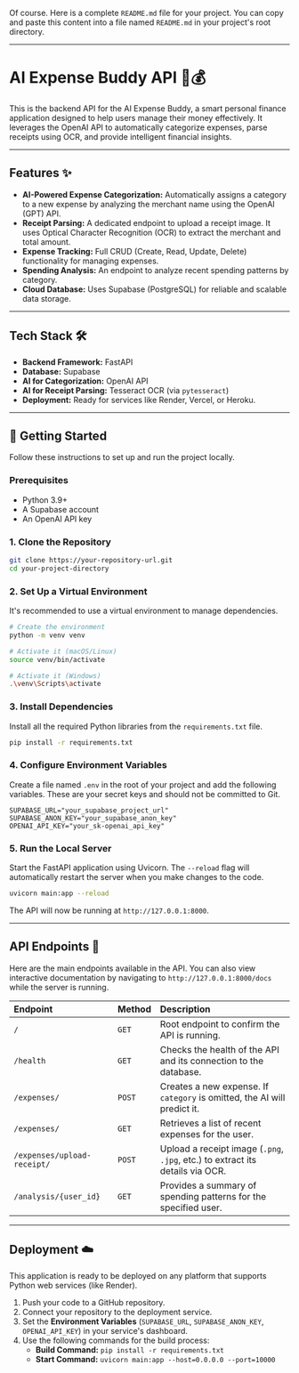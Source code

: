 Of course. Here is a complete `README.md` file for your project. You can copy and paste this content into a file named `README.md` in your project's root directory.

-----

# AI Expense Buddy API 🤖💰

This is the backend API for the AI Expense Buddy, a smart personal finance application designed to help users manage their money effectively. It leverages the OpenAI API to automatically categorize expenses, parse receipts using OCR, and provide intelligent financial insights.

-----

## Features ✨

  * **AI-Powered Expense Categorization:** Automatically assigns a category to a new expense by analyzing the merchant name using the OpenAI (GPT) API.
  * **Receipt Parsing:** A dedicated endpoint to upload a receipt image. It uses Optical Character Recognition (OCR) to extract the merchant and total amount.
  * **Expense Tracking:** Full CRUD (Create, Read, Update, Delete) functionality for managing expenses.
  * **Spending Analysis:** An endpoint to analyze recent spending patterns by category.
  * **Cloud Database:** Uses Supabase (PostgreSQL) for reliable and scalable data storage.

-----

## Tech Stack 🛠️

  * **Backend Framework:** FastAPI
  * **Database:** Supabase
  * **AI for Categorization:** OpenAI API
  * **AI for Receipt Parsing:** Tesseract OCR (via `pytesseract`)
  * **Deployment:** Ready for services like Render, Vercel, or Heroku.

-----

## 🚀 Getting Started

Follow these instructions to set up and run the project locally.

### Prerequisites

  * Python 3.9+
  * A Supabase account
  * An OpenAI API key

### 1\. Clone the Repository

```bash
git clone https://your-repository-url.git
cd your-project-directory
```

### 2\. Set Up a Virtual Environment

It's recommended to use a virtual environment to manage dependencies.

```bash
# Create the environment
python -m venv venv

# Activate it (macOS/Linux)
source venv/bin/activate

# Activate it (Windows)
.\venv\Scripts\activate
```

### 3\. Install Dependencies

Install all the required Python libraries from the `requirements.txt` file.

```bash
pip install -r requirements.txt
```

### 4\. Configure Environment Variables

Create a file named `.env` in the root of your project and add the following variables. These are your secret keys and should not be committed to Git.

```
SUPABASE_URL="your_supabase_project_url"
SUPABASE_ANON_KEY="your_supabase_anon_key"
OPENAI_API_KEY="your_sk-openai_api_key"
```

### 5\. Run the Local Server

Start the FastAPI application using Uvicorn. The `--reload` flag will automatically restart the server when you make changes to the code.

```bash
uvicorn main:app --reload
```

The API will now be running at `http://127.0.0.1:8000`.

-----

## API Endpoints 📖

Here are the main endpoints available in the API. You can also view interactive documentation by navigating to `http://127.0.0.1:8000/docs` while the server is running.

| Endpoint                     | Method | Description                                                                   |
| :--------------------------- | :----- | :---------------------------------------------------------------------------- |
| `/`                          | `GET`    | Root endpoint to confirm the API is running.                                  |
| `/health`                    | `GET`    | Checks the health of the API and its connection to the database.              |
| `/expenses/`                 | `POST`   | Creates a new expense. If `category` is omitted, the AI will predict it.      |
| `/expenses/`                 | `GET`    | Retrieves a list of recent expenses for the user.                             |
| `/expenses/upload-receipt/`  | `POST`   | Upload a receipt image (`.png`, `.jpg`, etc.) to extract its details via OCR. |
| `/analysis/{user_id}`        | `GET`    | Provides a summary of spending patterns for the specified user.               |

-----

## Deployment ☁️

This application is ready to be deployed on any platform that supports Python web services (like Render).

1.  Push your code to a GitHub repository.
2.  Connect your repository to the deployment service.
3.  Set the **Environment Variables** (`SUPABASE_URL`, `SUPABASE_ANON_KEY`, `OPENAI_API_KEY`) in your service's dashboard.
4.  Use the following commands for the build process:
      * **Build Command:** `pip install -r requirements.txt`
      * **Start Command:** `uvicorn main:app --host=0.0.0.0 --port=10000`
